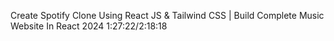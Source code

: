 Create Spotify Clone Using React JS & Tailwind CSS | Build Complete Music Website In React 2024
1:27:22/2:18:18
